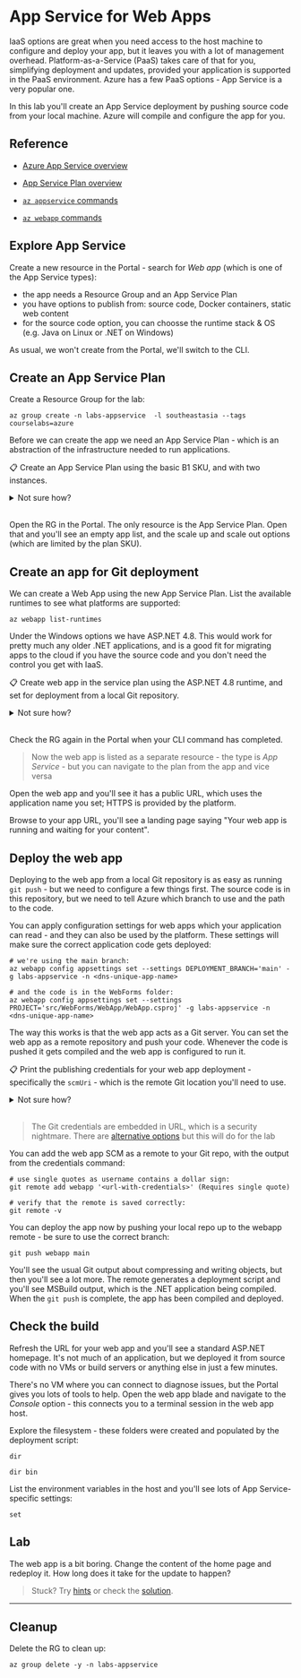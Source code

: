# App Service for Web Apps

IaaS options are great when you need access to the host machine to configure and deploy your app, but it leaves you with a lot of management overhead. Platform-as-a-Service (PaaS) takes care of that for you, simplifying deployment and updates, provided your application is supported in the PaaS environment. Azure has a few PaaS options - App Service is a very popular one.

In this lab you'll create an App Service deployment by pushing source code from your local machine. Azure will compile and configure the app for you.

## Reference

- [Azure App Service overview](https://docs.microsoft.com/en-us/azure/app-service/overview)

- [App Service Plan overview](https://docs.microsoft.com/en-us/azure/app-service/overview-hosting-plans)

- [`az appservice` commands](https://docs.microsoft.com/en-us/cli/azure/appservice?view=azure-cli-latest)

- [`az webapp` commands](https://docs.microsoft.com/en-us/cli/azure/webapp?view=azure-cli-latest)


## Explore App Service 

Create a new resource in the Portal - search for _Web app_ (which is one of the App Service types):

- the app needs a Resource Group and an App Service Plan
- you have options to publish from: source code, Docker containers, static web content
- for the source code option, you can choosse the runtime stack & OS (e.g. Java on Linux or .NET on Windows)

As usual, we won't create from the Portal, we'll switch to the CLI.

## Create an App Service Plan

Create a Resource Group for the lab:

```
az group create -n labs-appservice  -l southeastasia --tags courselabs=azure
```

Before we can create the app we need an App Service Plan - which is an abstraction of the infrastructure needed to run applications.

📋 Create an App Service Plan using the basic B1 SKU, and with two instances.

<details>
  <summary>Not sure how?</summary>

This is fairly straightforward: 

```
az appservice plan create -g labs-appservice -n app-service-01 --sku B1 --number-of-workers 2
```

</details><br/>

Open the RG in the Portal. The only resource is the App Service Plan. Open that and you'll see an empty app list, and the scale up and scale out options (which are limited by the plan SKU).

## Create an app for Git deployment

We can create a Web App using the new App Service Plan. List the available runtimes to see what platforms are supported:

```
az webapp list-runtimes
```

Under the Windows options we have ASP.NET 4.8. This would work for pretty much any older .NET applications, and is a good fit for migrating apps to the cloud if you have the source code and you don't need the control you get with IaaS.

📋 Create web app in the service plan using the ASP.NET 4.8 runtime, and set for deployment from a local Git repository.

<details>
  <summary>Not sure how?</summary>

Check the help text for a new web app:

```
az webapp create --help
```

You need to specify the runtime, deployment method and a unique DNS name for the app:

```
az webapp create -g labs-appservice --plan app-service-01  --runtime 'ASPNET:V4.8' --deployment-local-git --name <dns-unique-app-name>
```

</details><br/>

Check the RG again in the Portal when your CLI command has completed.

> Now the web app is listed as a separate resource - the type is _App Service_ - but you can navigate to the plan from the app and vice versa

Open the web app and you'll see it has a public URL, which uses the application name you set; HTTPS is provided by the platform. 

Browse to your app URL, you'll see a landing page saying "Your web app is running and waiting for your content".

## Deploy the web app

Deploying to the web app from a local Git repository is as easy as running `git push` - but we need to configure a few things first. The source code is in this repository, but we need to tell Azure which branch to use and the path to the code.

You can apply configuration settings for web apps which your application can read - and they can also be used by the platform. These settings will make sure the correct application code gets deployed:

```
# we're using the main branch:
az webapp config appsettings set --settings DEPLOYMENT_BRANCH='main' -g labs-appservice -n <dns-unique-app-name>

# and the code is in the WebForms folder:
az webapp config appsettings set --settings PROJECT='src/WebForms/WebApp/WebApp.csproj' -g labs-appservice -n <dns-unique-app-name>
```

The way this works is that the web app acts as a Git server. You can set the web app as a remote repository and push your code. Whenever the code is pushed it gets compiled and the web app is configured to run it.

📋 Print the publishing credentials for your web app deployment - specifically the `scmUri` - which is the remote Git location you'll need to use.

<details>
  <summary>Not sure how?</summary>

There are a lot of subcommands for the web app. Listing the publishing credentials gives you the Git URL and credentials:

```
az webapp deployment list-publishing-credentials --query scmUri -g labs-appservice -o tsv -n <dns-unique-app-name> 
```

</details><br/>

> The Git credentials are embedded in URL, which is a security nightmare. There are [alternative options](https://docs.microsoft.com/en-us/azure/app-service/deploy-configure-credentials?tabs=cli) but this will do for the lab

You can add the web app SCM as a remote to your Git repo, with the output from the credentials command:

```
# use single quotes as username contains a dollar sign:
git remote add webapp '<url-with-credentials>' (Requires single quote)

# verify that the remote is saved correctly:
git remote -v
```

You can deploy the app now by pushing your local repo up to the webapp remote - be sure to use the correct branch:

```
git push webapp main
```

You'll see the usual Git output about compressing and writing objects, but then you'll see a lot more. The remote generates a deployment script and you'll see MSBuild output, which is the .NET application being compiled. When the `git push` is complete, the app has been compiled and deployed.

## Check the build

Refresh the URL for your web app and you'll see a standard ASP.NET homepage. It's not much of an application, but we deployed it from source code with no VMs or build servers or anything else in just a few minutes.

There's no VM where you can connect to diagnose issues, but the Portal gives you lots of tools to help. Open the web app blade and navigate to the _Console_ option - this connects you to a terminal session in the web app host.

Explore the filesystem - these folders were created and populated by the deployment script:

```
dir

dir bin
```

List the environment variables in the host and you'll see lots of App Service-specific settings:

```
set
```

## Lab 

The web app is a bit boring. Change the content of the home page and redeploy it. How long does it take for the update to happen?

> Stuck? Try [hints](hints.md) or check the [solution](solution.md).

___

## Cleanup

Delete the RG to clean up:

```
az group delete -y -n labs-appservice
```
